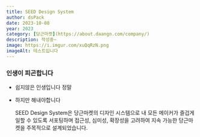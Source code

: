 ```yaml
---
title: SEED Design System
author: dsPack
date: 2023-10-08
year: 2023
category: [당근마켓](https://about.daangn.com/company/)
description: 작성중~
image: https://i.imgur.com/xuQqRzN.png
imageAlt: 테스트입니다
---
```


### 인생이 피곤합니다

- 쉽지않은 인생입니다 정말
- 하지만 해내야합니다

  SEED Design System은 당근마켓의 디자인 시스템으로 내 모든 메이커가 즐겁게 일할 수 있도록 서포팅하며
  접근성, 심미성, 확장성을 고려하여 지속 가능한 당근마켓을 주목적으로 설계되었습니다.
